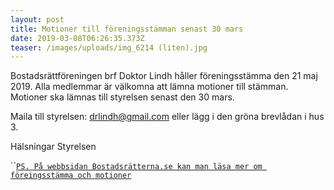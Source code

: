 ```yaml
---
layout: post
title: Motioner till föreningsstämman senast 30 mars
date: 2019-03-08T06:26:35.373Z
teaser: /images/uploads/img_6214 (liten).jpg
---
```

Bostadsrättföreningen brf Doktor Lindh håller föreningsstämma den 21 maj 2019. Alla medlemmar är välkomna att lämna motioner till stämman. Motioner ska lämnas till styrelsen senast den 30 mars.

Maila till styrelsen: drlindh@gmail.com eller lägg i den gröna brevlådan i hus 3.

Hälsningar Styrelsen

``[`PS. På webbsidan Bostadsrätterna.se kan man läsa mer om föreingsstämma och motioner`](< http://www.bostadsratterna.se/allt-om-bostadsratt/faktablad/foreningsstamma>)
